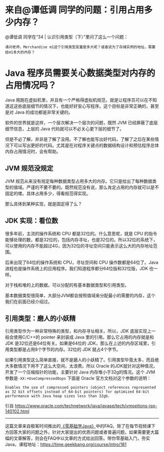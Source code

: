 


# 来自@谭低调 同学的问题：引用占用多少内存？

@谭低调 同学在“34 | 认识引用类型（下）”里问了这么一个问题：

```
请问老师，Merchandise m1这个引用类型变量是多大呢？或者说为了存储实例的地址，需要给m1多大的内存？
```


# Java 程序员需要关心数据类型对内存的占用情况吗？

Java 用跑在虚拟机里，并且有一个严格得虚拟机规范，就是让程序员可以在不知道这这些底层细节的情况下，也能好好安心写程序。这个目标是非常正确的，甚至是对 Java 的成功都是非常关键的。

软件的世界就是这样，一个层次解决一个层次的问题，既然 JVM 已经屏蔽了底层细节信息，上层的 Java 代码就可以不必关心更下层的细节了。

但是不必了解，并非是了解了没用。不了解也能写出好代码，了解了之后在某些情况下可以写出更好的代码。尤其是在对程序关键点的数据结构设计和预估程序总体内存占用情况时，会有帮助。

## JVM 规范没规定

JVM 规范从来没有规定每种数据类型占用多大的内存。它只是给出了每种数据类型的值域。严谨的不要不要的。既然规范没有说，那么肯定占用的内存就可以是不固定的喽。具体占用多少，得看规范得实现。

那么具体到某种实现，就是固定得了么？

## JDK 实现：看位数

很多年前，主流的操作系统和 CPU 都是32位的。什么意思呢，就是 CPU 的指令能够处理的数，都是32位的，包括内存寻址，也是32位的。所以32位的系统下，可以使用的内存不能超过4G，因为32位的寻址空间只能表示这么大的内存地址范围。

后来出现了64位的操作系统和 CPU，寻址空间和 CPU 操作数都是64位了。Java 进程也是操作系统上的应用程序。我们知道程序都分64位版和32位版，JDK 也一样。

对于栈和堆的上的数据，可以分配的有基本数据类型和引用类型。

基本数据类型很简单，大部分JVM都会按照值域来分配最小的需要的内存，这个我们在前面已经介绍过。

## 引用类型：磨人的小妖精

引用类型作为一种非常特殊的类型，和内存寻址相关。所以，JDK 底层实现上一般会使用C/C++的 pointer 来封装成 Java 里的引用。那么它占用的内存就是和 JDK 是32位还是64位有关。如果是64位的 JDK，那么在上述的内存区域里，引用类型都是占用8个字节的内存。32位的 JDK 就占4个字节。

如果引用类型这么简单直接，就不是磨人的小妖精了。引用类型毕竟太多，而且绝大多数情况下用不了这么大空间，太浪费。所以 Oracle 的JDK就针对这种情况，开发了一个压缩指针的功能，主要针对 Java 内存堆小于32g的情况。这个 JVM 参数是`-XX:+UseCompressedOops` 下面是 Oracle 官方文档对这个参数的说明：

```
Enables the use of compressed pointers (object references represented as 32 bit offsets instead of 64-bit pointers) for optimized 64-bit performance with Java heap sizes less than 32gb.
```

引自 https://www.oracle.com/technetwork/java/javase/tech/vmoptions-jsp-140102.html



***

这篇文章来自极客时间推出的[《零基础学Java》](https://time.geekbang.org/course/intro/181)中的FAQ。除了在每节视频课下方回答大家的问题之外，针对大家提出的优质问题或者普遍问题，如果需要更大篇幅的文章解答，则会在FAQ中以文章的方式给出回答。带你零基础入门，夯实Java，课程地址：https://time.geekbang.org/course/intro/181


